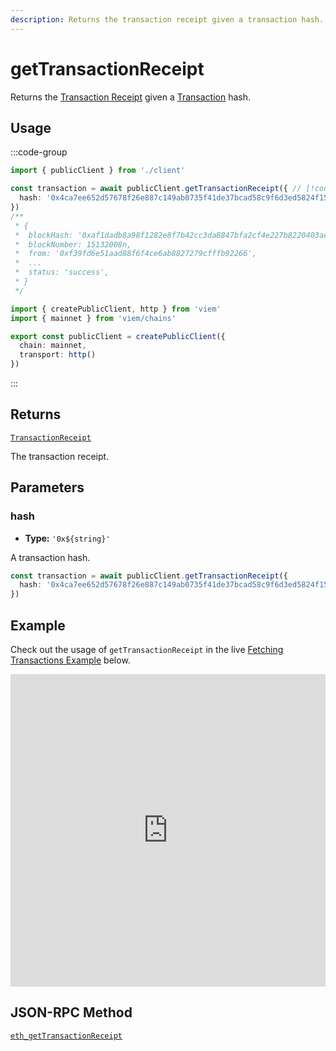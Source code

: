 ```yaml
---
description: Returns the transaction receipt given a transaction hash.
---
```


# getTransactionReceipt

Returns the [Transaction Receipt](/docs/glossary/terms#transaction-receipt) given a [Transaction](/docs/glossary/terms#transaction) hash.

## Usage

:::code-group

```ts [example.ts]
import { publicClient } from './client'

const transaction = await publicClient.getTransactionReceipt({ // [!code focus:99]
  hash: '0x4ca7ee652d57678f26e887c149ab0735f41de37bcad58c9f6d3ed5824f15b74d'
})
/**
 * {
 *  blockHash: '0xaf1dadb8a98f1282e8f7b42cc3da8847bfa2cf4e227b8220403ae642e1173088',
 *  blockNumber: 15132008n,
 *  from: '0xf39fd6e51aad88f6f4ce6ab8827279cfffb92266',
 *  ...
 *  status: 'success',
 * }
 */
```

```ts [client.ts]
import { createPublicClient, http } from 'viem'
import { mainnet } from 'viem/chains'

export const publicClient = createPublicClient({
  chain: mainnet,
  transport: http()
})
```

:::

## Returns

[`TransactionReceipt`](/docs/glossary/types#transactionreceipt)

The transaction receipt.

## Parameters

### hash

- **Type:** `'0x${string}'`

A transaction hash.

```ts
const transaction = await publicClient.getTransactionReceipt({
  hash: '0x4ca7ee652d57678f26e887c149ab0735f41de37bcad58c9f6d3ed5824f15b74d' // [!code focus]
})
```

## Example

Check out the usage of `getTransactionReceipt` in the live [Fetching Transactions Example](https://stackblitz.com/github/wevm/viem/tree/main/examples/transactions_fetching-transactions) below.

<iframe frameBorder="0" width="100%" height="500px" src="https://stackblitz.com/github/wevm/viem/tree/main/examples/transactions_fetching-transactions?embed=1&file=index.ts&hideNavigation=1&hideDevTools=true&terminalHeight=0&ctl=1"></iframe>

## JSON-RPC Method

[`eth_getTransactionReceipt`](https://ethereum.org/en/developers/docs/apis/json-rpc/#eth_getTransactionReceipt)

